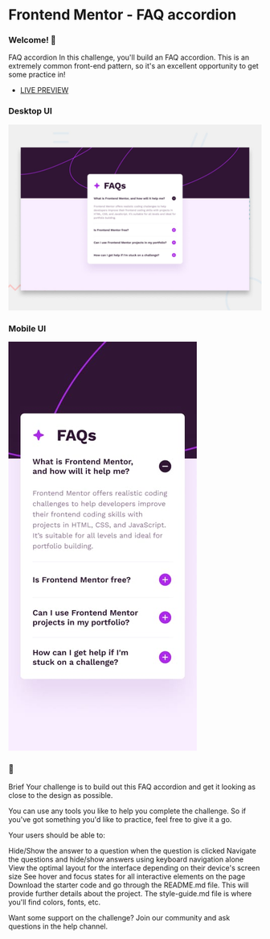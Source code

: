 # Frontend Mentor - FAQ accordion
### Welcome! 👋
FAQ accordion
In this challenge, you'll build an FAQ accordion. This is an extremely common front-end pattern, so it's an excellent opportunity to get some practice in!

- [LIVE PREVIEW](https://bekcodingaddict.github.io/Frontendmentor.io-challanges/FAQ-accordion/)

  
### Desktop UI
![Design preview for the FAQ accordion coding challenge](./design/desktop-preview.jpg)

### Mobile UI
![Design preview for the FAQ accordion coding challenge](./design/mobile-design.jpg)

### 📝
Brief
Your challenge is to build out this FAQ accordion and get it looking as close to the design as possible.

You can use any tools you like to help you complete the challenge. So if you've got something you'd like to practice, feel free to give it a go.

Your users should be able to:

Hide/Show the answer to a question when the question is clicked
Navigate the questions and hide/show answers using keyboard navigation alone
View the optimal layout for the interface depending on their device's screen size
See hover and focus states for all interactive elements on the page
Download the starter code and go through the README.md file. This will provide further details about the project. The style-guide.md file is where you'll find colors, fonts, etc.

Want some support on the challenge? Join our community and ask questions in the help channel.



